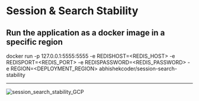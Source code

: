 # Session & Search Stability

## Run the application as a docker image in a specific region  

docker run -p 127.0.0.1:5555:5555 -e REDISHOST=<REDIS_HOST> -e REDISPORT=<REDIS_PORT> -e REDISPASSWORD=<REDIS_PASSWORD> -e REGION=<DEPLOYMENT_REGION> abhishekcoder/session-search-stability

*****************************************************************


![session_search_stability_GCP](https://github.com/user-attachments/assets/d14c5233-7805-48ce-aea3-465debc4c9c1)

